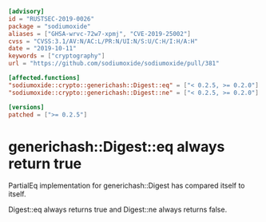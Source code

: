 ```toml
[advisory]
id = "RUSTSEC-2019-0026"
package = "sodiumoxide"
aliases = ["GHSA-wrvc-72w7-xpmj", "CVE-2019-25002"]
cvss = "CVSS:3.1/AV:N/AC:L/PR:N/UI:N/S:U/C:H/I:H/A:H"
date = "2019-10-11"
keywords = ["cryptography"]
url = "https://github.com/sodiumoxide/sodiumoxide/pull/381"

[affected.functions]
"sodiumoxide::crypto::generichash::Digest::eq" = ["< 0.2.5, >= 0.2.0"]
"sodiumoxide::crypto::generichash::Digest::ne" = ["< 0.2.5, >= 0.2.0"]

[versions]
patched = [">= 0.2.5"]
```

# generichash::Digest::eq always return true

PartialEq implementation for generichash::Digest has compared itself to itself.

Digest::eq always returns true and Digest::ne always returns false. 
